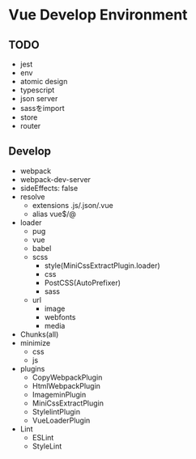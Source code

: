# Vue Develop Environment

## TODO

- jest
- env
- atomic design
- typescript
- json server
- sassをimport
- store
- router

## Develop

- webpack
- webpack-dev-server
- sideEffects: false
- resolve
   - extensions .js/.json/.vue
   - alias vue$/@
- loader
    - pug
    - vue
    - babel
    - scss
       - style(MiniCssExtractPlugin.loader)
       - css
       - PostCSS(AutoPrefixer)
       - sass
    - url
       - image
       - webfonts
       - media
- Chunks(all)
- minimize
   - css
   - js
- plugins
   - CopyWebpackPlugin
   - HtmlWebpackPlugin
   - ImageminPlugin
   - MiniCssExtractPlugin
   - StylelintPlugin
   - VueLoaderPlugin
- Lint
    - ESLint
    - StyleLint
